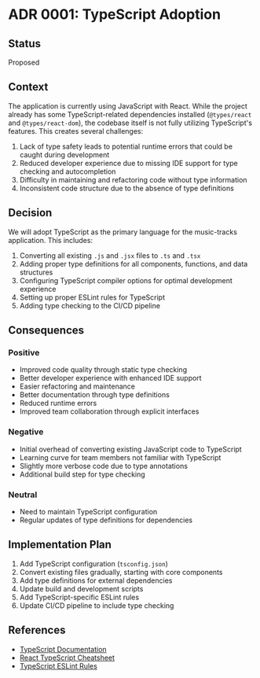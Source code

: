 # ADR 0001: TypeScript Adoption

## Status

Proposed

## Context

The application is currently using JavaScript with React. While the project already has some TypeScript-related dependencies installed (`@types/react` and `@types/react-dom`), the codebase itself is not fully utilizing TypeScript's features. This creates several challenges:

1. Lack of type safety leads to potential runtime errors that could be caught during development
2. Reduced developer experience due to missing IDE support for type checking and autocompletion
3. Difficulty in maintaining and refactoring code without type information
4. Inconsistent code structure due to the absence of type definitions

## Decision

We will adopt TypeScript as the primary language for the music-tracks application. This includes:

1. Converting all existing `.js` and `.jsx` files to `.ts` and `.tsx`
2. Adding proper type definitions for all components, functions, and data structures
3. Configuring TypeScript compiler options for optimal development experience
4. Setting up proper ESLint rules for TypeScript
5. Adding type checking to the CI/CD pipeline

## Consequences

### Positive

- Improved code quality through static type checking
- Better developer experience with enhanced IDE support
- Easier refactoring and maintenance
- Better documentation through type definitions
- Reduced runtime errors
- Improved team collaboration through explicit interfaces

### Negative

- Initial overhead of converting existing JavaScript code to TypeScript
- Learning curve for team members not familiar with TypeScript
- Slightly more verbose code due to type annotations
- Additional build step for type checking

### Neutral

- Need to maintain TypeScript configuration
- Regular updates of type definitions for dependencies

## Implementation Plan

1. Add TypeScript configuration (`tsconfig.json`)
2. Convert existing files gradually, starting with core components
3. Add type definitions for external dependencies
4. Update build and development scripts
5. Add TypeScript-specific ESLint rules
6. Update CI/CD pipeline to include type checking

## References

- [TypeScript Documentation](https://www.typescriptlang.org/docs/)
- [React TypeScript Cheatsheet](https://github.com/typescript-cheatsheets/react)
- [TypeScript ESLint Rules](https://typescript-eslint.io/rules/) 